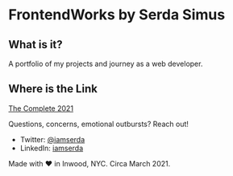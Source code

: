 # FrontendWorks by Serda Simus

## What is it?
A portfolio of my projects and journey as a web developer.

## Where is the Link
<a href="https://iamserda.github.io/frontendworks/" target="_blank">The Complete 2021 </a>


Questions, concerns, emotional outbursts? Reach out!
- Twitter: <a href="https://twitter.com/iamserda">@iamserda</a>
- LinkedIn: <a href="https://linkedin.com/in/iamserda" target="_blank">iamserda</a>

Made with ❤️ in Inwood, NYC. Circa March 2021.
